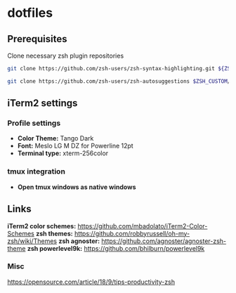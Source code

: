 # dotfiles

## Prerequisites

Clone necessary zsh plugin repositories

```bash
git clone https://github.com/zsh-users/zsh-syntax-highlighting.git ${ZSH_CUSTOM:-~/.oh-my-zsh/custom}/plugins/zsh-syntax-highlighting
```

```bash
git clone https://github.com/zsh-users/zsh-autosuggestions $ZSH_CUSTOM/plugins/zsh-autosuggestions
```


## iTerm2 settings

### Profile settings
- **Color Theme:** Tango Dark
- **Font:** Meslo LG M DZ for Powerline 12pt
- **Terminal type:** xterm-256color

### tmux integration
- **Open tmux windows as native windows**


## Links
**iTerm2 color schemes:** https://github.com/mbadolato/iTerm2-Color-Schemes
**zsh themes:** https://github.com/robbyrussell/oh-my-zsh/wiki/Themes
**zsh agnoster:** https://github.com/agnoster/agnoster-zsh-theme
**zsh powerlevel9k:** https://github.com/bhilburn/powerlevel9k

### Misc
https://opensource.com/article/18/9/tips-productivity-zsh
